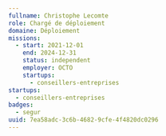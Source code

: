 ```yaml
---
fullname: Christophe Lecomte
role: Chargé de déploiement
domaine: Déploiement
missions:
  - start: 2021-12-01
    end: 2024-12-31
    status: independent
    employer: OCTO
    startups:
      - conseillers-entreprises
startups:
  - conseillers-entreprises
badges:
  - segur
uuid: 7ea58adc-3c6b-4682-9cfe-4f4820dc0296
---
```

